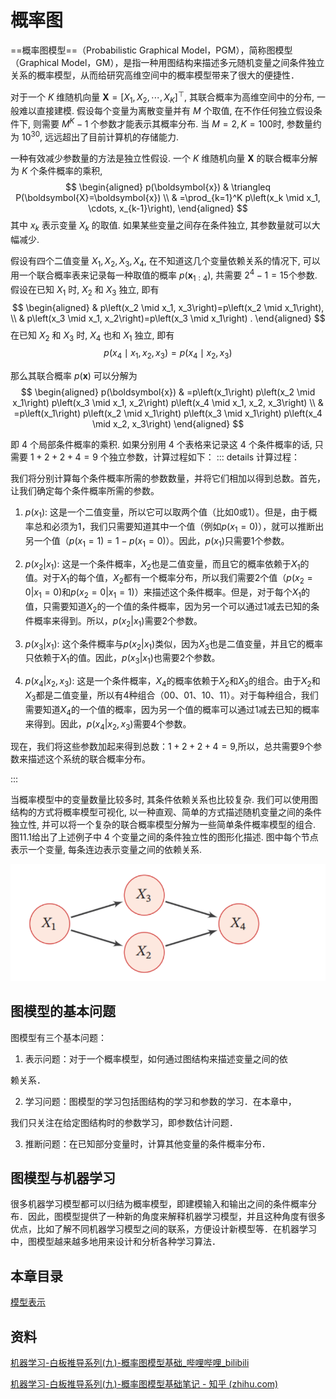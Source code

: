 # 概率图

==概率图模型==（Probabilistic Graphical Model，PGM），简称图模型（Graphical Model，GM），是指一种用图结构来描述多元随机变量之间条件独立关系的概率模型，从而给研究高维空间中的概率模型带来了很大的便捷性．

对于一个 $K$ 维随机向量 $\boldsymbol{X}=\left[X_1, X_2, \cdots, X_K\right]^{\top}$, 其联合概率为高维空间中的分布, 一般难以直接建模. 假设每个变量为离散变量并有 $M$ 个取值, 在不作任何独立假设条件下, 则需要 $M^K-1$ 个参数才能表示其概率分布. 当 $M=2, K=100$时, 参数量约为 $10^{30}$, 远远超出了目前计算机的存储能力.

一种有效减少参数量的方法是独立性假设. 一个 $K$ 维随机向量 $\boldsymbol{X}$ 的联合概率分解为 $K$ 个条件概率的乘积,
$$
\begin{aligned}
p(\boldsymbol{x}) & \triangleq P(\boldsymbol{X}=\boldsymbol{x}) \\
& =\prod_{k=1}^K p\left(x_k \mid x_1, \cdots, x_{k-1}\right),
\end{aligned}
$$
其中 $x_k$ 表示变量 $X_k$ 的取值. 如果某些变量之间存在条件独立, 其参数量就可以大幅减少.

假设有四个二值变量 $X_1, X_2, X_3, X_4$, 在不知道这几个变量依赖关系的情况下, 可以用一个联合概率表来记录每一种取值的概率 $p\left(\boldsymbol{x}_{1: 4}\right)$, 共需要 $2^4-1=15$个参数. 假设在已知 $X_1$ 时, $X_2$ 和 $X_3$ 独立, 即有
$$
\begin{aligned}
& p\left(x_2 \mid x_1, x_3\right)=p\left(x_2 \mid x_1\right), \\
& p\left(x_3 \mid x_1, x_2\right)=p\left(x_3 \mid x_1\right) .
\end{aligned}
$$
在已知 $X_2$ 和 $X_3$ 时, $X_4$ 也和 $X_1$ 独立, 即有
$$
p\left(x_4 \mid x_1, x_2, x_3\right)=p\left(x_4 \mid x_2, x_3\right)
$$

那么其联合概率 $p(\boldsymbol{x})$ 可以分解为
$$
\begin{aligned}
p(\boldsymbol{x}) & =p\left(x_1\right) p\left(x_2 \mid x_1\right) p\left(x_3 \mid x_1, x_2\right) p\left(x_4 \mid x_1, x_2, x_3\right) \\
& =p\left(x_1\right) p\left(x_2 \mid x_1\right) p\left(x_3 \mid x_1\right) p\left(x_4 \mid x_2, x_3\right)
\end{aligned}
$$

即 4 个局部条件概率的乘积. 如果分别用 4 个表格来记录这 4 个条件概率的话, 只需要 $1+2+2+4=9$ 个独立参数，计算过程如下：
::: details 计算过程：

我们将分别计算每个条件概率所需的参数数量，并将它们相加以得到总数。首先，让我们确定每个条件概率所需的参数。

1. $p(x_1)$: 这是一个二值变量，所以它可以取两个值（比如0或1）。但是，由于概率总和必须为1，我们只需要知道其中一个值（例如$p(x_1=0)$），就可以推断出另一个值（$p(x_1=1)=1-p(x_1=0)$）。因此，$p(x_1)$只需要1个参数。

2. $p(x_2|x_1)$: 这是一个条件概率，$X_2$也是二值变量，而且它的概率依赖于$X_1$的值。对于$X_1$的每个值，$X_2$都有一个概率分布，所以我们需要2个值（$p(x_2=0|x_1=0)$和$p(x_2=0|x_1=1)$）来描述这个条件概率。但是，对于每个$X_1$的值，只需要知道$X_2$的一个值的条件概率，因为另一个可以通过1减去已知的条件概率来得到。所以，$p(x_2|x_1)$需要2个参数。

3. $p(x_3|x_1)$: 这个条件概率与$p(x_2|x_1)$类似，因为$X_3$也是二值变量，并且它的概率只依赖于$X_1$的值。因此，$p(x_3|x_1)$也需要2个参数。

4. $p(x_4|x_2, x_3)$: 这是一个条件概率，$X_4$的概率依赖于$X_2$和$X_3$的组合。由于$X_2$和$X_3$都是二值变量，所以有4种组合（00、01、10、11）。对于每种组合，我们需要知道$X_4$的一个值的概率，因为另一个值的概率可以通过1减去已知的概率来得到。因此，$p(x_4|x_2, x_3)$需要4个参数。

现在，我们将这些参数加起来得到总数：$1 + 2 + 2 + 4 = 9$,所以，总共需要9个参数来描述这个系统的联合概率分布。

:::

当概率模型中的变量数量比较多时, 其条件依赖关系也比较复杂. 我们可以使用图结构的方式将概率模型可视化, 以一种直观、简单的方式描述随机变量之间的条件独立性, 并可以将一个复杂的联合概率模型分解为一些简单条件概率模型的组合. 图11.1给出了上述例子中 4 个变量之间的条件独立性的图形化描述. 图中每个节点表示一个变量, 每条连边表示变量之间的依赖关系.

![变量 $X_1,X_2,X_3,X_4$ 之间条件独立性的图形化表示](.assets/image-20231215224150779.png)

## **图模型的基本问题** 

图模型有三个基本问题：

1. 表示问题：对于一个概率模型，如何通过图结构来描述变量之间的依

赖关系．

2. 学习问题：图模型的学习包括图结构的学习和参数的学习．在本章中，

我们只关注在给定图结构时的参数学习，即参数估计问题．

3. 推断问题：在已知部分变量时，计算其他变量的条件概率分布．

## **图模型与机器学习** 

很多机器学习模型都可以归结为概率模型，即建模输入和输出之间的条件概率分布．因此，图模型提供了一种新的角度来解释机器学习模型，并且这种角度有很多优点，比如了解不同机器学习模型之间的联系，方便设计新模型等．在机器学习中，图模型越来越多地用来设计和分析各种学习算法．

## 本章目录

 [模型表示](representations.md) 

## 资料

[机器学习-白板推导系列(九)-概率图模型基础_哔哩哔哩_bilibili](https://www.bilibili.com/video/BV1BW41117xo/?spm_id_from=333.337.search-card.all.click&vd_source=b455edf4d0892b62e884732791b05b3a)

[机器学习-白板推导系列(九)-概率图模型基础笔记 - 知乎 (zhihu.com)](https://zhuanlan.zhihu.com/p/339143544)
